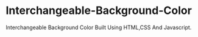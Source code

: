 # Interchangeable-Background-Color
Interchangeable Background Color Built Using HTML,CSS And Javascript.
